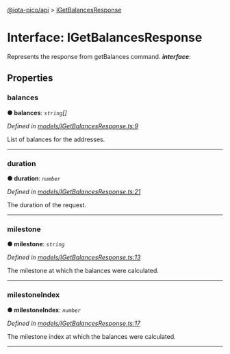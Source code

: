 [@iota-pico/api](../README.md) > [IGetBalancesResponse](../interfaces/igetbalancesresponse.md)



# Interface: IGetBalancesResponse


Represents the response from getBalances command.
*__interface__*: 



## Properties
<a id="balances"></a>

###  balances

**●  balances**:  *`string`[]* 

*Defined in [models/IGetBalancesResponse.ts:9](https://github.com/iotaeco/iota-pico-api/blob/3beb27a/src/models/IGetBalancesResponse.ts#L9)*



List of balances for the addresses.




___

<a id="duration"></a>

###  duration

**●  duration**:  *`number`* 

*Defined in [models/IGetBalancesResponse.ts:21](https://github.com/iotaeco/iota-pico-api/blob/3beb27a/src/models/IGetBalancesResponse.ts#L21)*



The duration of the request.




___

<a id="milestone"></a>

###  milestone

**●  milestone**:  *`string`* 

*Defined in [models/IGetBalancesResponse.ts:13](https://github.com/iotaeco/iota-pico-api/blob/3beb27a/src/models/IGetBalancesResponse.ts#L13)*



The milestone at which the balances were calculated.




___

<a id="milestoneindex"></a>

###  milestoneIndex

**●  milestoneIndex**:  *`number`* 

*Defined in [models/IGetBalancesResponse.ts:17](https://github.com/iotaeco/iota-pico-api/blob/3beb27a/src/models/IGetBalancesResponse.ts#L17)*



The milestone index at which the balances were calculated.




___


